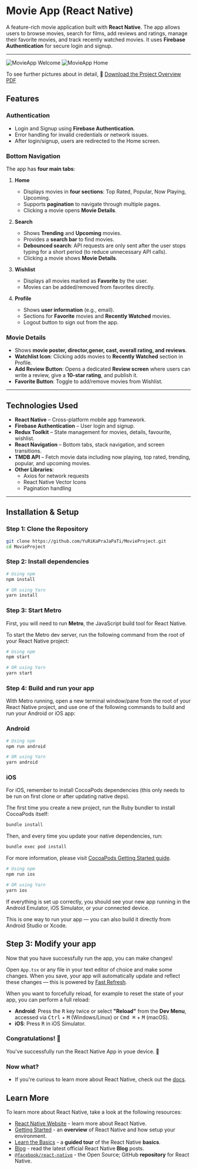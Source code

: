 # Movie App (React Native)

A feature-rich movie application built with **React Native**. The app allows users to browse movies, search for films, add reviews and ratings, manage their favorite movies, and track recently watched movies. It uses **Firebase Authentication** for secure login and signup.

---

![MovieApp Welcome](src/assets/overview/getStarted.jpg) 
![MovieApp Home](src/assets/overview/homeTab.jpg) 

To see further pictures about in detail,
📄 [Download the Project Overview PDF](src/assets/overview/MovieApp.pdf)

## Features

### Authentication
- Login and Signup using **Firebase Authentication**.
- Error handling for invalid credentials or network issues.
- After login/signup, users are redirected to the Home screen.

### Bottom Navigation
The app has **four main tabs**:

1. **Home**
   - Displays movies in **four sections**: Top Rated, Popular, Now Playing, Upcoming.
   - Supports **pagination** to navigate through multiple pages.
   - Clicking a movie opens **Movie Details**.

2. **Search**
   - Shows **Trending** and **Upcoming** movies.
   - Provides a **search bar** to find movies.
   - **Debounced search**: API requests are only sent after the user stops typing for a short period (to reduce unnecessary API calls).
   - Clicking a movie shows **Movie Details**.

3. **Wishlist**
   - Displays all movies marked as **Favorite** by the user.
   - Movies can be added/removed from favorites directly.

4. **Profile**
   - Shows **user information** (e.g., email).
   - Sections for **Favorite** movies and **Recently Watched** movies.
   - Logout button to sign out from the app.

### Movie Details
- Shows **movie poster, director,gener, cast, overall rating, and reviews**.
- **Watchlist Icon**: Clicking adds movies to **Recently Watched** section in Profile.
- **Add Review Button**: Opens a dedicated **Review screen** where users can write a review, give a **10-star rating**, and publish it.
- **Favorite Button**: Toggle to add/remove movies from Wishlist.

---

## Technologies Used

- **React Native** – Cross-platform mobile app framework.
- **Firebase Authentication** – User login and signup.
- **Redux Toolkit** – State management for movies, details, favourite, wishlist.
- **React Navigation** – Bottom tabs, stack navigation, and screen transitions.
- **TMDB API** – Fetch movie data including now playing, top rated, trending, popular, and upcoming movies.
- **Other Libraries**:
  - Axios for network requests
  - React Native Vector Icons
  - Pagination handling

---

## Installation & Setup

### Step 1: Clone the Repository
```bash
git clone https://github.com/YuRiKaPraJaPaTi/MovieProject.git
cd MovieProject
```

### Step 2: Install dependencies
```bash
# Using npm
npm install

# OR using Yarn
yarn install
```

### Step 3: Start Metro

First, you will need to run **Metro**, the JavaScript build tool for React Native.

To start the Metro dev server, run the following command from the root of your React Native project:

```sh
# Using npm
npm start

# OR using Yarn
yarn start
```

### Step 4: Build and run your app

With Metro running, open a new terminal window/pane from the root of your React Native project, and use one of the following commands to build and run your Android or iOS app:

### Android

```sh
# Using npm
npm run android

# OR using Yarn
yarn android
```

### iOS

For iOS, remember to install CocoaPods dependencies (this only needs to be run on first clone or after updating native deps).

The first time you create a new project, run the Ruby bundler to install CocoaPods itself:

```sh
bundle install
```

Then, and every time you update your native dependencies, run:

```sh
bundle exec pod install
```

For more information, please visit [CocoaPods Getting Started guide](https://guides.cocoapods.org/using/getting-started.html).

```sh
# Using npm
npm run ios

# OR using Yarn
yarn ios
```

If everything is set up correctly, you should see your new app running in the Android Emulator, iOS Simulator, or your connected device.

This is one way to run your app — you can also build it directly from Android Studio or Xcode.

## Step 3: Modify your app

Now that you have successfully run the app, you can make changes!

Open `App.tsx` or any file in your text editor of choice and make some changes. When you save, your app will automatically update and reflect these changes — this is powered by [Fast Refresh](https://reactnative.dev/docs/fast-refresh).

When you want to forcefully reload, for example to reset the state of your app, you can perform a full reload:

- **Android**: Press the <kbd>R</kbd> key twice or select **"Reload"** from the **Dev Menu**, accessed via <kbd>Ctrl</kbd> + <kbd>M</kbd> (Windows/Linux) or <kbd>Cmd ⌘</kbd> + <kbd>M</kbd> (macOS).
- **iOS**: Press <kbd>R</kbd> in iOS Simulator.

### Congratulations! :tada:

You've successfully run the React Native App in youe device. :partying_face:

### Now what?

- If you're curious to learn more about React Native, check out the [docs](https://reactnative.dev/docs/getting-started).

## Learn More

To learn more about React Native, take a look at the following resources:

- [React Native Website](https://reactnative.dev) - learn more about React Native.
- [Getting Started](https://reactnative.dev/docs/environment-setup) - an **overview** of React Native and how setup your environment.
- [Learn the Basics](https://reactnative.dev/docs/getting-started) - a **guided tour** of the React Native **basics**.
- [Blog](https://reactnative.dev/blog) - read the latest official React Native **Blog** posts.
- [`@facebook/react-native`](https://github.com/facebook/react-native) - the Open Source; GitHub **repository** for React Native.
